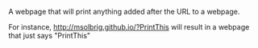 A webpage that will print anything added after the URL to a webpage.

For instance, http://msolbrig.github.io/?PrintThis will result in a webpage that just says "PrintThis"
